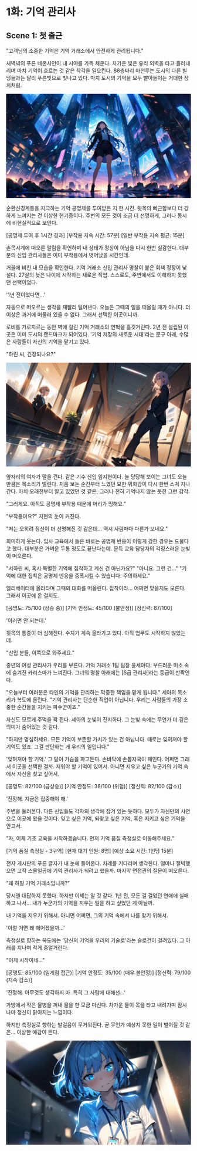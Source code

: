 # 1화: 기억 관리사

## Scene 1: 첫 출근

"고객님의 소중한 기억은 기억 거래소에서 안전하게 관리됩니다."

새벽녘의 푸른 네온사인이 내 시야를 가득 채운다. 
차가운 빛은 유리 외벽을 타고 흘러내리며 마치 기억이 흐르는 것 같은 착각을 일으킨다. 
88층짜리 마천루는 도시의 다른 빌딩들과는 달리 푸른빛으로 빛나고 있다. 
마치 도시의 기억을 모두 빨아들이는 거대한 장치처럼.

![고층빌딩](../../images/01-1.png)

순환신경계통을 자극하는 기억 공명제를 투여받은 지 한 시간. 
뒷목의 뻐근함보다 더 강하게 느껴지는 건 이상한 현기증이다. 
주변의 모든 것이 조금 더 선명하게, 그러나 동시에 비현실적으로 보인다.

[공명제 투여 후 1시간 경과]
[부작용 지속 시간: 57분]
[일반 부작용 지속 평균: 15분]

손목시계에 떠오른 알림을 확인하며 내 상태가 정상이 아님을 다시 한번 실감한다. 
대부분의 신입 관리사들은 이미 부작용에서 벗어났을 시간인데.

거울에 비친 내 모습을 확인한다. 
기억 거래소 신입 관리사 명찰이 붙은 회색 정장이 낯설다. 
27살의 늦은 나이에 시작하는 새로운 직업. 
스스로도, 주변에서도 이해하지 못했던 선택이었다.

'1년 전이었다면...'

자동으로 떠오르는 생각을 재빨리 털어낸다. 
오늘은 그때의 일을 떠올릴 때가 아니다. 
더 이상은 과거에 머물러 있을 수 없다. 
그래서 선택한 이곳이니까.

로비를 가로지르는 동안 벽에 걸린 기억 거래소의 연혁을 흘깃거린다. 
2년 전 설립된 이곳은 이미 도시의 랜드마크가 되어있다. 
'기억 저장의 새로운 시대'라는 문구 아래, 수많은 사람들이 자신의 기억을 맡기고 있다.

"하린 씨, 긴장되나요?"

![옆자리](../../images/01-2.png)

옆자리의 여자가 말을 건다. 
같은 기수 신입 임지현이다. 
늘 당당해 보이는 그녀도 오늘만큼은 목소리가 떨린다. 
처음 보는 순간부터 느꼈던 묘한 위화감이 다시 한번 스쳐 지나간다. 
마치 오래전부터 알고 있었던 것 같은, 그러나 전혀 기억나지 않는 듯한 그런 감각.

"그러게요. 아직도 공명제 부작용 때문에 머리가 띵해요."

"부작용이요?" 
지현의 눈이 커진다. 

"저는 오히려 정신이 더 선명해진 것 같은데... 역시 사람마다 다른가 보네요."

희미하게 웃는다. 
입사 교육에서 들은 바로는 공명제 반응이 이렇게 강한 경우는 드물다고 했다. 
대부분은 가벼운 두통 정도로 끝난다는데. 
문득 교육 담당자의 걱정스러운 눈빛이 떠오른다.

"서하린 씨, 혹시 특별한 기억에 집착하고 계신 건 아닌가요?"
"아니요. 그런 건..."
"기억에 대한 집착은 공명제 반응을 증폭시킬 수 있습니다. 주의하세요."

엘리베이터에 올라타며 그때의 대화를 떠올린다. 
집착이라... 어쩌면 맞을지도 모른다. 
그래서 이곳에 온 걸지도.

[공명도: 75/100 (상승 중)]
[기억 안정도: 45/100 (불안정)]
[정신력: 87/100]

'이러면 안 되는데.'

뒷목의 통증이 더 심해진다. 
수치가 계속 올라가고 있다. 
아직 업무도 시작하지 않았는데.

"신입 분들, 이쪽으로 와주세요."

중년의 여성 관리사가 우리를 부른다. 
기억 거래소 1팀 팀장 윤세아다. 
부드러운 미소 속에 숨겨진 카리스마가 느껴진다. 
그녀의 명찰 아래에는 [S급 관리사]라는 등급이 반짝인다.

"오늘부터 여러분은 타인의 기억을 관리하는 막중한 책임을 맡게 됩니다." 
세아의 목소리가 복도에 울린다. 
"기억 관리사는 단순한 직업이 아닙니다. 우리는 사람들의 가장 소중한 순간들을 지키는 파수꾼이죠."

자신도 모르게 주먹을 꽉 쥔다. 
세아의 눈빛이 진지하다. 
그 눈빛 속에는 무언가 더 깊은 의미가 숨어있는 것 같다.

"하지만 명심하세요. 모든 기억이 보존할 가치가 있는 건 아닙니다. 때로는 잊혀져야 할 기억도 있죠. 그걸 판단하는 게 우리의 일입니다."

'잊혀져야 할 기억.' 
그 말이 가슴을 파고든다. 
손바닥에 손톱자국이 패인다. 
어쩌면 그래서 이곳을 선택한 걸까. 
지워야 할 기억이 있어서. 
아니면 지우고 싶은 누군가의 기억 속에서 자신을 찾고 싶어서.

[공명도: 82/100 (급상승)]
[기억 안정도: 38/100 (위험)]
[정신력: 82/100 (감소)]

'진정해. 지금은 집중해야 해.'

주변을 둘러본다. 
다른 신입들도 각자의 생각에 잠겨 있는 듯하다. 
모두가 자신만의 사연으로 이곳에 왔을 것이다. 
잊고 싶은 기억, 되찾고 싶은 기억, 혹은 지키고 싶은 기억을 안고서.

"자, 이제 기초 교육을 시작하겠습니다. 먼저 기억 품질 측정실로 이동해주세요."

[기억 품질 측정실 - 3구역]
[현재 대기 인원: 8명]
[예상 소요 시간: 1인당 15분]

전자 게시판의 푸른 글자가 내 눈에 들어온다. 
차례를 기다리며 생각한다. 
얼마나 절박했으면 고작 스물일곱에 기억 관리사가 되려고 했을까. 
마지막 면접관의 질문이 떠오른다.

"왜 하필 기억 거래소입니까?"

당시엔 대답하지 못했다. 하지만 이제는 알 것 같다. 
1년 전, 모든 걸 걸었던 연애에 실패하고 나서... 
내가 누군가의 기억을 지우는 일을 하고 싶었던 게 아닐까.

내 기억을 지우기 위해서. 
아니면 어쩌면, 그의 기억 속에서 나를 찾기 위해서.

'이럴 거면 왜 헤어졌을까...'

측정실로 향하는 복도에는 '당신의 기억을 우리의 기술로'라는 슬로건이 걸려있다. 
그 아래를 지나며 작게 중얼거린다.

"이제 시작이네..."

[공명도: 85/100 (임계점 접근)]
[기억 안정도: 35/100 (매우 불안정)]
[정신력: 79/100 (지속 감소)]

'진정해. 아무것도 생각하지 마. 특히 그 사람에 대해선...'

가방에서 작은 물병을 꺼내 물을 한 모금 마신다. 
차가운 물이 목을 타고 내려가며 잠시나마 정신이 맑아지는 느낌이다.

하지만 측정실로 향하는 발걸음이 무거워진다. 
곧 무언가 예상치 못한 일이 벌어질 것 같은... 
이상한 예감이 든다.

![이상한 예감](../../images/01-3.png)
